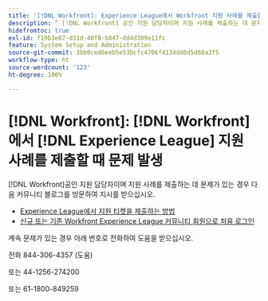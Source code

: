 ```yaml
---
title: '[!DNL Workfront]: Experience League에서 Workfront 지원 사례를 제출할 때 문제 발생'
description: “ [!DNL Workfront] 공인 지원 담당자이며 지원 사례를 제출하는 데 문제가 있는 경우 아래 번호로 전화하여 도움을 받으십시오.”
hidefromtoc: true
exl-id: f19b3e67-d31d-48f8-b847-dd4d309e11fc
feature: System Setup and Administration
source-git-commit: 3bb0ced6eeb5e53bcfc4706f4134d40d5d68a3f5
workflow-type: ht
source-wordcount: '123'
ht-degree: 100%

---
```


# [!DNL Workfront]: [!DNL Workfront]에서 [!DNL Experience League] 지원 사례를 제출할 때 문제 발생

[!DNL Workfront]공인 지원 담당자이며 지원 사례를 제출하는 데 문제가 있는 경우 다음 커뮤니티 블로그를 방문하여 지시를 받으십시오.

* [Experience League에서 지원 티켓을 제출하는 방법](https://experienceleaguecommunities.adobe.com/t5/workfront-blogs/how-to-submit-a-support-ticket-on-experience-league/ba-p/461737)
* [신규 또는 기존 Workfront Experience League 커뮤니티 회원으로 처음 로그인](https://experienceleaguecommunities.adobe.com/t5/workfront-blogs/logging-in-for-the-first-time-as-a-new-or-existing-workfront/ba-p/461472)

계속 문제가 있는 경우 아래 번호로 전화하여 도움을 받으십시오.

전화 844-306-4357 (도움)

또는 44-1256-274200

또는 61-1800-849259
